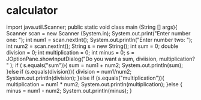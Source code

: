 # calculator
import java.util.Scanner;
public static void class main (String [] args){
  Scanner scan = new Scanner (System.in);
  System.out.print("Enter number one: ");
  int num1 = scan.nextInt();
  System.out.println("Enter number two: ");
  int num2 = scan.nextInt();
  String s = new String();
  int sum = 0;
  double division = 0;
  int multiplication = 0;
  int minus = 0;
  s = JOptionPane.showInputDialog("Do you want a sum, diviision, multiplication? " );
  if ( s.equals("sum")){
    sum = num1 + num2;
    System.out.println(sum);
   }else if (s.equals(division)){
     division = num1/num2;
     System.out.println(division);
   }else if (s.equals("multiplication")){
    multiplication = num1 * num2;
    System.out.println(multiplication);
    }else {
      minus = num1 - num2;
      System.out.println(minus);
     }
   
    
